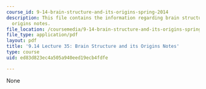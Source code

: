 ```yaml
---
course_id: 9-14-brain-structure-and-its-origins-spring-2014
description: This file contains the information regarding brain structure and its
  origins notes.
file_location: /coursemedia/9-14-brain-structure-and-its-origins-spring-2014/ed83d823ec4a505a940eed19ecb4fdfe_MIT9_14S14_Lecture35.pdf
file_type: application/pdf
layout: pdf
title: '9.14 Lecture 35: Brain Structure and its Origins Notes'
type: course
uid: ed83d823ec4a505a940eed19ecb4fdfe

---
```

None